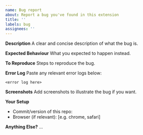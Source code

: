 ```yaml
---
name: Bug report
about: Report a bug you've found in this extension
title: ''
labels: bug
assignees: ''
---
```


**Description**
A clear and concise description of what the bug is.

**Expected Behaviour**
What you expected to happen instead.

**To Reproduce**
Steps to reproduce the bug.

**Error Log**
Paste any relevant error logs below:

```
<error log here>
```

**Screenshots**
Add screenshots to illustrate the bug if you want.

**Your Setup**

- Commit/version of this repo:
- Browser (if relevant): [e.g. chrome, safari]

**Anything Else?**
...
